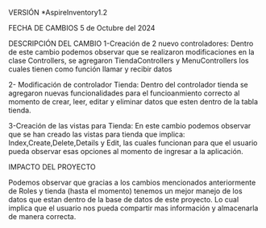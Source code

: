 VERSIÓN
*AspireInventory1.2

FECHA DE CAMBIOS
5 de Octubre del 2024

DESCRIPCIÓN DEL CAMBIO
1-Creación de 2 nuevo controladores: Dentro de este cambio podemos observar que se realizaron modificaciones en la clase Controllers, se agregaron TiendaControllers y MenuControllers
los cuales tienen como función llamar y recibir datos

2- Modificación de controlador Tienda: Dentro del controlador tienda se agregaron nuevas funcionalidades para el funcioanmiento correcto al momento de crear, leer, editar y eliminar datos
que esten dentro de la tabla tienda.

3-Creación de las vistas para Tienda: En este cambio podemos observar que se han creado las vistas para tienda que implica: Index,Create,Delete,Details y Edit, las cuales funcionan para que
el usuario pueda observar esas opciones al momento de ingresar a la aplicación.

IMPACTO DEL PROYECTO

Podemos observar que gracias a los cambios mencionados anteriormente de Roles y tienda (hasta el momento) tenemos un mejor manejo de los datos que estan dentro de la base de datos de este
proyecto. Lo cual implica que el usuario nos pueda compartir mas información y almacenarla de manera correcta.
